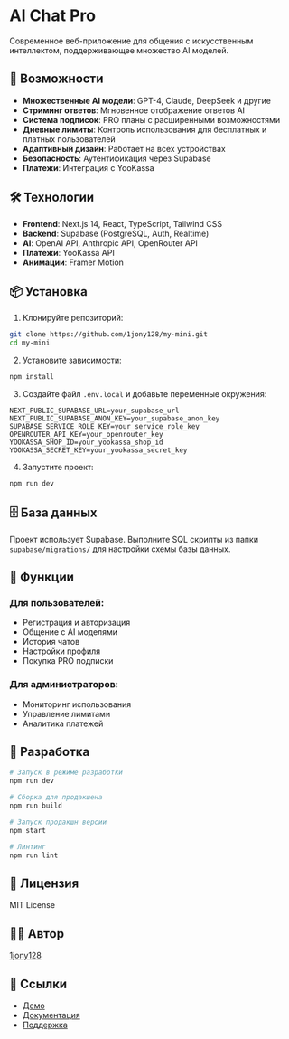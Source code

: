 # AI Chat Pro

Современное веб-приложение для общения с искусственным интеллектом, поддерживающее множество AI моделей.

## 🚀 Возможности

- **Множественные AI модели**: GPT-4, Claude, DeepSeek и другие
- **Стриминг ответов**: Мгновенное отображение ответов AI
- **Система подписок**: PRO планы с расширенными возможностями
- **Дневные лимиты**: Контроль использования для бесплатных и платных пользователей
- **Адаптивный дизайн**: Работает на всех устройствах
- **Безопасность**: Аутентификация через Supabase
- **Платежи**: Интеграция с YooKassa

## 🛠 Технологии

- **Frontend**: Next.js 14, React, TypeScript, Tailwind CSS
- **Backend**: Supabase (PostgreSQL, Auth, Realtime)
- **AI**: OpenAI API, Anthropic API, OpenRouter API
- **Платежи**: YooKassa API
- **Анимации**: Framer Motion

## 📦 Установка

1. Клонируйте репозиторий:
```bash
git clone https://github.com/1jony128/my-mini.git
cd my-mini
```

2. Установите зависимости:
```bash
npm install
```

3. Создайте файл `.env.local` и добавьте переменные окружения:
```env
NEXT_PUBLIC_SUPABASE_URL=your_supabase_url
NEXT_PUBLIC_SUPABASE_ANON_KEY=your_supabase_anon_key
SUPABASE_SERVICE_ROLE_KEY=your_service_role_key
OPENROUTER_API_KEY=your_openrouter_key
YOOKASSA_SHOP_ID=your_yookassa_shop_id
YOOKASSA_SECRET_KEY=your_yookassa_secret_key
```

4. Запустите проект:
```bash
npm run dev
```

## 🗄 База данных

Проект использует Supabase. Выполните SQL скрипты из папки `supabase/migrations/` для настройки схемы базы данных.

## 📱 Функции

### Для пользователей:
- Регистрация и авторизация
- Общение с AI моделями
- История чатов
- Настройки профиля
- Покупка PRO подписки

### Для администраторов:
- Мониторинг использования
- Управление лимитами
- Аналитика платежей

## 🔧 Разработка

```bash
# Запуск в режиме разработки
npm run dev

# Сборка для продакшена
npm run build

# Запуск продакшн версии
npm start

# Линтинг
npm run lint
```

## 📄 Лицензия

MIT License

## 👨‍💻 Автор

[1jony128](https://github.com/1jony128)

## 🔗 Ссылки

- [Демо](https://your-demo-url.com)
- [Документация](https://your-docs-url.com)
- [Поддержка](mailto:esevcov097@gmail.com)
